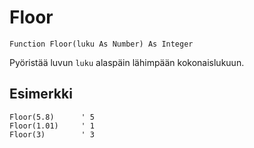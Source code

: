 <!--math-->
Floor
=====

```eppabasic
Function Floor(luku As Number) As Integer
```

Pyöristää luvun `luku` alaspäin lähimpään kokonaislukuun.

Esimerkki
---------
```eppabasic
Floor(5.8)      ' 5
Floor(1.01)     ' 1
Floor(3)        ' 3
```
